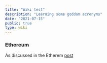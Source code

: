 ```yaml
---
title: "Wiki test"
description: "Learning some goddam acronyms"
date: "2021-07-15"
public: true
type: wiki
---
```


### Ethereum

As discussed in the Etherem [post](/eth.html)
